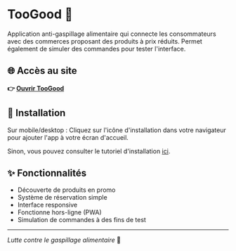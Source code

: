 # TooGood 🥘

Application anti-gaspillage alimentaire qui connecte les consommateurs avec des commerces proposant des produits à prix réduits. Permet également de simuler des commandes pour tester l'interface.

## 🌐 Accès au site

**👉 [Ouvrir TooGood](https://simonhamel1.github.io/toogood/)**

## 📱 Installation

Sur mobile/desktop : Cliquez sur l'icône d'installation dans votre navigateur pour ajouter l'app à votre écran d'accueil. 

Sinon, vous pouvez consulter le tutoriel d'installation [ici](https://github.com/Simonhamel1/toogood/blob/master/assets/whatsapp%20image/WhatsApp%20Vid%C3%A9o%202025-07-01%20%C3%A0%2008.50.20_425e871a.mp4).

## ✨ Fonctionnalités

- Découverte de produits en promo
- Système de réservation simple
- Interface responsive
- Fonctionne hors-ligne (PWA)
- Simulation de commandes à des fins de test

---

*Lutte contre le gaspillage alimentaire* 🌱
